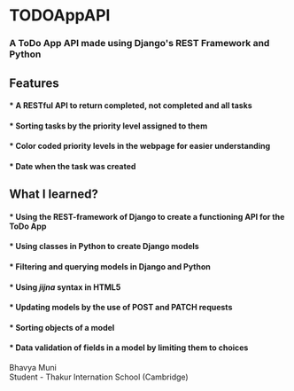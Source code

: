 # TODOAppAPI
### A ToDo App API made using Django's REST Framework and Python

## Features
#### * A RESTful API to return completed, not completed and all tasks
#### * Sorting tasks by the priority level assigned to them
#### * Color coded priority levels in the webpage for easier understanding
#### * Date when the task was created

## What I learned?
#### * Using the REST-framework of Django to create a functioning API for the ToDo App
#### * Using classes in Python to create Django models
#### * Filtering and querying models in Django and Python
#### * Using *jijna* syntax in HTML5
#### * Updating models by the use of POST and PATCH requests
#### * Sorting objects of a model
#### * Data validation of fields in a model by limiting them to choices    





Bhavya Muni  
Student - Thakur Internation School (Cambridge)
